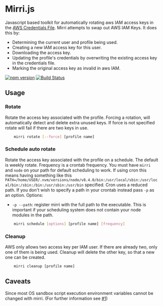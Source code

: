 # Mirri.js
Javascript based toolkit for automatically rotating aws IAM access keys in the [AWS Credentials File](https://docs.aws.amazon.com/cli/latest/userguide/cli-multiple-profiles.html). Mirri attempts to swap out AWS IAM Keys. It does this by:
* Determining the current user and profile being used.
* Creating a new IAM access key for this user.
* Downloading the access key.
* Updating the profile's credentials by overwriting the existing access key in the credentials file.
* Marking the original access key as invalid in aws IAM.

[![npm version](https://badge.fury.io/js/mirri.svg)](https://badge.fury.io/js/mirri) [![Build Status](https://travis-ci.org/rhosys/mirri.js.svg?branch=master)](https://travis-ci.org/rhosys/mirri.js)

## Usage

### Rotate
Rotate the access key associated with the profile. Forcing a rotation, will automatically detect and delete extra unused keys.  If force is not specified rotate will fail if there are two keys in use.

```bash
    mirri rotate [--force] [profile name]
```

### Schedule auto rotate
Rotate the access key associated with the profile on a schedule. The default is weekly rotate. Frequency is a crontab frequency.  You must have `mirri` and `node` on your path for default scheduling to work.  If using
cron this means having something like this `PATH=/home/USER/.nvm/versions/node/v8.4.0/bin:/usr/local/sbin:/usr/local/bin:/sbin:/bin:/usr/sbin:/usr/bin` specified.  Cron uses a reduced path.  If you don't
wish to specify a path in your crontab instead pass `-p` as an option.
Options:
* `-p --path`: register mirri with the full path to the executable.  This is important if your scheduling system does not contain your node modules in the path.

```bash
    mirri schedule [options] [profile name] [frequency]
```

### Cleanup
AWS only allows two access key per IAM user. If there are already two, only one of them is being used. Cleanup will delete the other key, so that a new one can be created.

```bash
    mirri cleanup [profile name]
```

## Caveats
Since most OS sandbox script execution environment variables cannot be changed with mirri. (For further information see [#1](https://github.com/rhosys/mirri.js/issues/1))

